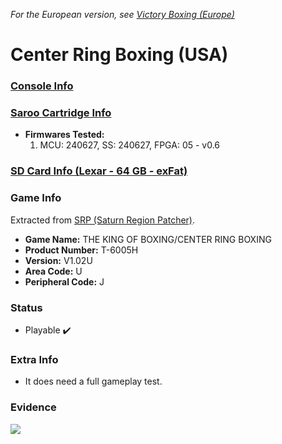 _For the European version, see [Victory Boxing (Europe)](../../../Europe/T-6005H-50/01/README.md)_

# Center Ring Boxing (USA)

### [Console Info](../../../../Info/Consoles/VA13/README.md)

### [Saroo Cartridge Info](../../../../Info/Cartridges/RetroGameParadiseStore/1.32F/README.md)

- <b>Firmwares Tested:</b>
  1. MCU: 240627, SS: 240627, FPGA: 05 - v0.6

### [SD Card Info (Lexar - 64 GB - exFat)](../../../../Info/SdCards/Lexar/64GB/exfat/README.md)

### Game Info

Extracted from [SRP (Saturn Region Patcher)](https://segaxtreme.net/resources/saturn-region-patcher.81/download).

- <b>Game Name:</b> THE KING OF BOXING/CENTER RING BOXING
- <b>Product Number:</b> T-6005H
- <b>Version:</b> V1.02U
- <b>Area Code:</b> U
- <b>Peripheral Code:</b> J

### Status

- Playable :heavy_check_mark:

### Extra Info

- It does need a full gameplay test.

### Evidence

[![](https://img.youtube.com/vi/bVncUGnkUjY/0.jpg)](https://www.youtube.com/watch?v=bVncUGnkUjY)
